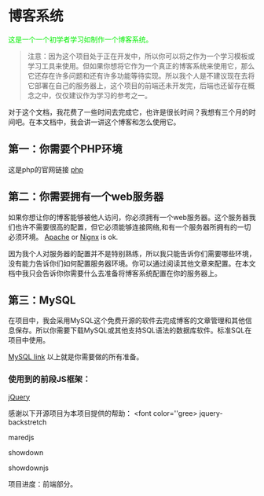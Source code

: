 # 博客系统
<font color='gree'>这是一个一个初学者学习如制作一个博客系统。</font>
<br>
>注意：因为这个项目处于正在开发中，所以你可以将之作为一个学习模板或学习工具来使用。但如果你想将它作为一个真正的博客系统来使用它，那么它还存在许多问题和还有许多功能等待实现。所以我个人是不建议现在去将它部署在自己的服务器上，这个项目的前端还未开发完，后端也还留存在概念之中，仅仅建议作为学习的参考之一。

对于这个文档，我花费了一些时间去完成它，也许是很长时间？我想有三个月的时间吧。在本文档中，我会讲一讲这个博客和怎么使用它。

## 第一：你需要个PHP环境
这是php的官网链接 <a href='https://www.php.net'>php</a>

## 第二：你需要拥有一个web服务器
如果你想让你的博客能够被他人访问，你必须拥有一个web服务器。这个服务器我们也许不需要很高的配置，但它必须能够连接网络,和有一个服务器所拥有的一切必须环境。
<a href='https://apache.org'>Apache</a>
or
<a href='https://nginx.org/en/'>Nignx</a> 
is ok.

因为我个人对服务器的配置并不是特别熟练，所以我只能告诉你们需要哪些环境，没有能力告诉你们如何配置服务器环境。你可以通过阅读其他文章来配置。在本文档中我只会告诉你你需要什么去准备将博客系统配置在你的服务器上。
## 第三：MySQL
在项目中，我会采用MySQL这个免费开源的软件去完成博客的文章管理和其他信息保存。所以你需要下载MySQL或其他支持SQL语法的数据库软件。标准SQL在项目中使用。

<a href='https://www.mysql.com/cn/'>MySQL link</a>
以上就是你需要做的所有准备。

### 使用到的前段JS框架： 
<a href='https://jquery.com'>jQuery</a>

感谢以下开源项目为本项目提供的帮助：
<font color=''gree>
jquery-backstretch

maredjs

showdown

showdownjs
</font>

项目进度：前端部分。

